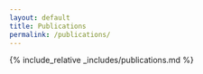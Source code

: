 ```yaml
---
layout: default
title: Publications
permalink: /publications/
---
```



{% include_relative _includes/publications.md %}
